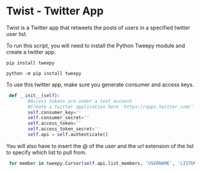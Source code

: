 # Twist - Twitter App

Twist is a Twitter app that retweets the posts of users in a specified twitter user list.

To run this script, you will need to install the Python Tweepy module and create a twitter app. 
```shell
pip install tweepy

python -m pip install tweepy
```
To use this twitter app, make sure you generate consumer and access keys.

```python
 def __init__(self):
        #Access tokens are under a test account
        #Create a twitter application here 'https://apps.twitter.com/' and get your own access keys
        self.consumer_key='' 
        self.consumer_secret=''
        self.access_token=''
        self.access_token_secret=''
        self.api = self.authenticate()
```

You will also have to insert the @ of the user and the url extension of the list to specify which list to pull from.

```python
 for member in tweepy.Cursor(self.api.list_members, 'USERNAME', 'LISTURLEXTENSION',wait_on_rate_limit = True, wait_on_rate_limit_notify = True).items():
```